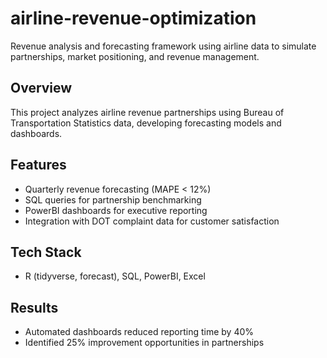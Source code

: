 # airline-revenue-optimization
Revenue analysis and forecasting framework using airline data to simulate partnerships, market positioning, and revenue management.

## Overview
This project analyzes airline revenue partnerships using Bureau of Transportation Statistics data, developing forecasting models and dashboards.

## Features
- Quarterly revenue forecasting (MAPE < 12%)
- SQL queries for partnership benchmarking
- PowerBI dashboards for executive reporting
- Integration with DOT complaint data for customer satisfaction

## Tech Stack
- R (tidyverse, forecast), SQL, PowerBI, Excel

## Results
- Automated dashboards reduced reporting time by 40%
- Identified 25% improvement opportunities in partnerships

